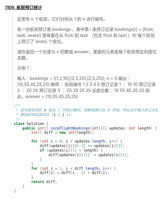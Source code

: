 #### [1109. 航班预订统计](https://leetcode-cn.com/problems/corporate-flight-bookings/)



>这里有 n 个航班，它们分别从 1 到 n 进行编号。
>
>有一份航班预订表 bookings ，表中第 i 条预订记录 bookings[i] = [firsti, lasti, seatsi] 意味着在从 firsti 到 lasti （包含 firsti 和 lasti ）的 每个航班 上预订了 seatsi 个座位。
>
>请你返回一个长度为 n 的数组 answer，里面的元素是每个航班预定的座位总数。
>
> 
>
>示例 1：
>
>输入：bookings = [[1,2,10],[2,3,20],[2,5,25]], n = 5
>输出：[10,55,45,25,25]
>解释：
>航班编号        1   2   3   4   5
>预订记录 1 ：   10  10
>预订记录 2 ：       20  20
>预订记录 3 ：       25  25  25  25
>总座位数：      10  55  45  25  25
>因此，answer = [10,55,45,25,25]



```java
    /**
     * 因为题⽬说的 n 是从 1 开始计数的，⽽数组索引从 0 开始，所以对于输⼊的三元组 (i,j,k)，
     * 数组区间应该对应 [i-1,j-1]。
     */
    class Solution {
        public int[] corpFlightBookings(int[][] updates, int length) {
            int[] diff = new int[length];

            for (int i = 0; i < updates.length; i++) {
                diff[updates[i][0]-1] += updates[i][2];
                if (updates[i][1] < length) {
                    diff[updates[i][1]] -= updates[i][2];
                }
            }
            for (int i = 1; i < diff.length; i++) {
                diff[i] = diff[i - 1] + diff[i];
            }
            return diff;
        }
    }
```

